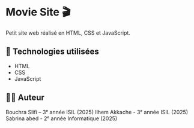 # Movie Site 🎬

Petit site web réalisé en HTML, CSS et JavaScript.  

## 🔧 Technologies utilisées
- HTML  
- CSS  
- JavaScript  

## 👩‍💻 Auteur
Bouchra Slifi – 3ᵉ année ISIL (2025)
Ilhem Akkache - 3ᵉ année ISIL (2025)
Sabrina abed  - 2ᵉ année Informatique (2025)
